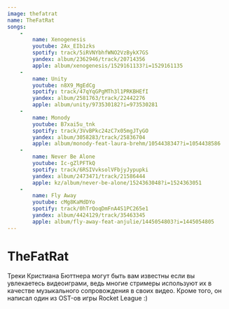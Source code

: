 ```yaml
---
image: thefatrat
name: TheFatRat
songs:
    -
        name: Xenogenesis
        youtube: 2Ax_EIb1zks
        spotify: track/5iRVNYbhfWNO2VzBykX7GS
        yandex: album/2362946/track/20714356
        apple: album/xenogenesis/1529161133?i=1529161135
    -
        name: Unity
        youtube: n8X9_MgEdCg
        spotify: track/47qYqGPgMTh3l1PRKBHEfI
        yandex: album/2581763/track/22442276
        apple: album/unity/973530182?i=973530281
    -
        name: Monody
        youtube: B7xai5u_tnk
        spotify: track/3VvBPkc24zC7x05mgJTyGO
        yandex: album/3058283/track/25836704
        apple: album/monody-feat-laura-brehm/1054438347?i=1054438586
    -
        name: Never Be Alone
        youtube: Ic-gZlPFTkQ
        spotify: track/6RSIVvksolVFbjyJypupki
        yandex: album/2473471/track/21586444
        apple: kz/album/never-be-alone/1524363048?i=1524363051
    -
        name: Fly Away
        youtube: cMg8KaMdDYo
        spotify: track/0hTrQoqDmFnA4S1PC265e1
        yandex: album/4424129/track/35463345
        apple: album/fly-away-feat-anjulie/1445054803?i=1445054805
---
```

# TheFatRat

Треки Кристиана Бюттнера могут быть вам известны если вы увлекаетесь видеоиграми,
ведь многие стримеры используют их в качестве музыкального сопровождения в своих видео.
Кроме того, он написал один из OST-ов игры Rocket League :)